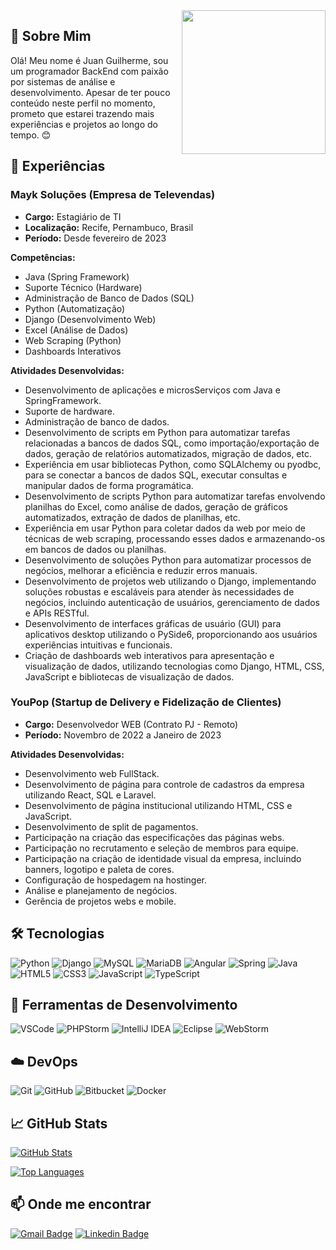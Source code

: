 <!-- Seu GIF de apresentação -->
<img align='right' src="https://media.giphy.com/media/M9gbBd9nbDrOTu1Mqx/giphy.gif" width="230">

## 👋 Sobre Mim

Olá! Meu nome é Juan Guilherme, sou um programador BackEnd com paixão por sistemas de análise e desenvolvimento. Apesar de ter pouco conteúdo neste perfil no momento, prometo que estarei trazendo mais experiências e projetos ao longo do tempo. 😊

## 💼 Experiências

### Mayk Soluções (Empresa de Televendas)

- **Cargo:** Estagiário de TI
- **Localização:** Recife, Pernambuco, Brasil
- **Período:** Desde fevereiro de 2023

**Competências:** 
- Java (Spring Framework)
- Suporte Técnico (Hardware)
- Administração de Banco de Dados (SQL)
- Python (Automatização)
- Django (Desenvolvimento Web)
- Excel (Análise de Dados)
- Web Scraping (Python)
- Dashboards Interativos

**Atividades Desenvolvidas:**
- Desenvolvimento de aplicações e microsServiços com Java e SpringFramework.
- Suporte de hardware.
- Administração de banco de dados.
- Desenvolvimento de scripts em Python para automatizar tarefas relacionadas a bancos de dados SQL, como importação/exportação de dados, geração de relatórios automatizados, migração de dados, etc.
- Experiência em usar bibliotecas Python, como SQLAlchemy ou pyodbc, para se conectar a bancos de dados SQL, executar consultas e manipular dados de forma programática.
- Desenvolvimento de scripts Python para automatizar tarefas envolvendo planilhas do Excel, como análise de dados, geração de gráficos automatizados, extração de dados de planilhas, etc.
- Experiência em usar Python para coletar dados da web por meio de técnicas de web scraping, processando esses dados e armazenando-os em bancos de dados ou planilhas.
- Desenvolvimento de soluções Python para automatizar processos de negócios, melhorar a eficiência e reduzir erros manuais.
- Desenvolvimento de projetos web utilizando o Django, implementando soluções robustas e escaláveis para atender às necessidades de negócios, incluindo autenticação de usuários, gerenciamento de dados e APIs RESTful.
- Desenvolvimento de interfaces gráficas de usuário (GUI) para aplicativos desktop utilizando o PySide6, proporcionando aos usuários experiências intuitivas e funcionais.
- Criação de dashboards web interativos para apresentação e visualização de dados, utilizando tecnologias como Django, HTML, CSS, JavaScript e bibliotecas de visualização de dados.

### YouPop (Startup de Delivery e Fidelização de Clientes)

- **Cargo:** Desenvolvedor WEB (Contrato PJ - Remoto)
- **Período:** Novembro de 2022 a Janeiro de 2023

**Atividades Desenvolvidas:**
- Desenvolvimento web FullStack.
- Desenvolvimento de página para controle de cadastros da empresa utilizando React, SQL e Laravel.
- Desenvolvimento de página institucional utilizando HTML, CSS e JavaScript.
- Desenvolvimento de split de pagamentos.
- Participação na criação das especificações das páginas webs.
- Participação no recrutamento e seleção de membros para equipe.
- Participação na criação de identidade visual da empresa, incluindo banners, logotipo e paleta de cores.
- Configuração de hospedagem na hostinger.
- Análise e planejamento de negócios.
- Gerência de projetos webs e mobile.

## 🛠️ Tecnologias

![Python](https://img.shields.io/badge/Python-%2314354C.svg?style=for-the-badge&logo=python&logoColor=white)
![Django](https://img.shields.io/badge/Django-%23092E20.svg?style=for-the-badge&logo=django&logoColor=white)
![MySQL](https://img.shields.io/badge/mysql-%2300f.svg?style=for-the-badge&logo=mysql&logoColor=white)
![MariaDB](https://img.shields.io/badge/MariaDB-003545?style=for-the-badge&logo=mariadb&logoColor=white)
![Angular](https://img.shields.io/badge/angular-%23DD0031.svg?style=for-the-badge&logo=angular&logoColor=white)
![Spring](https://img.shields.io/badge/spring-%236DB33F.svg?style=for-the-badge&logo=spring&logoColor=white)
![Java](https://img.shields.io/badge/java-%23ED8B00.svg?style=for-the-badge&logo=java&logoColor=white)
![HTML5](https://img.shields.io/badge/html5-%23E34F26.svg?style=for-the-badge&logo=html5&logoColor=white)
![CSS3](https://img.shields.io/badge/css3-%231572B6.svg?style=for-the-badge&logo=css3&logoColor=white)
![JavaScript](https://img.shields.io/badge/JavaScript-323330?style=for-the-badge&logo=javascript&logoColor=F7DF1E)
![TypeScript](https://img.shields.io/badge/typescript-%23007ACC.svg?style=for-the-badge&logo=typescript&logoColor=white)

## 🧰 Ferramentas de Desenvolvimento

![VSCode](https://img.shields.io/badge/VSCode-0078D4?style=for-the-badge&logo=visual%20studio%20code&logoColor=white)
![PHPStorm](http://img.shields.io/badge/-PHPStorm-181717?style=for-the-badge&logo=phpstorm&logoColor=white)
![IntelliJ IDEA](https://img.shields.io/badge/IntelliJ_IDEA-000000.svg?style=for-the-badge&logo=intellij-idea&logoColor=white)
![Eclipse](https://img.shields.io/badge/Eclipse-2C2255?style=for-the-badge&logo=eclipse&logoColor=white)
![WebStorm](https://img.shields.io/badge/WebStorm-000000?style=for-the-badge&logo=WebStorm&logoColor=white)

## ☁️ DevOps

![Git](https://img.shields.io/badge/-Git-333333?style=flat&logo=git)
![GitHub](https://img.shields.io/badge/-GitHub-333333?style=flat&logo=github)
![Bitbucket](https://img.shields.io/badge/-Bitbucket-333333?style=flat&logo=bitbucket)
![Docker](https://img.shields.io/badge/-Docker-333333?style=flat&logo=docker)

## 📈 GitHub Stats

[![GitHub Stats](https://github-readme-stats.vercel.app/api?username=juannaee&theme=tokyonight&show_icons=true)](https://github.com/anuraghazra/github-readme-stats)

[![Top Languages](https://github-readme-stats.vercel.app/api/top-langs/?username=juannaee&hide=html&layout=compact&theme=tokyonight)](https://github.com/anuraghazra/github-readme-stats)

## 📫 Onde me encontrar

<p align="left">
  
  [![Gmail Badge](https://img.shields.io/badge/-juangsilvalemos@gmail.com-c14438?style=flat-square&logo=Gmail&logoColor=white&link=mailto:juangsilvalemos@gmail.com)](mailto:juangsilvalemos@gmail.com)
  [![Linkedin Badge](https://img.shields.io/badge/-JuanGuilherme-blue?style=flat-square&logo=Linkedin&logoColor=white&link=https://www.linkedin.com/in/juan-guilherme-silva-lemos-40b516244/)](https://www.linkedin.com/in/juan-guilherme-silva-lemos-40b516244/)
  
</p>
